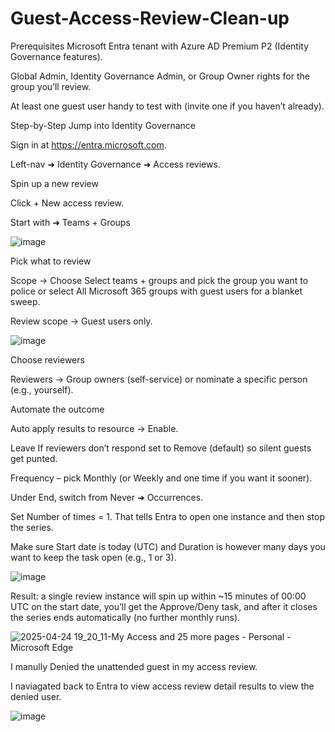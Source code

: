 # Guest-Access-Review-Clean-up

Prerequisites
Microsoft Entra tenant with Azure AD Premium P2 (Identity Governance features).

Global Admin, Identity Governance Admin, or Group Owner rights for the group you’ll review.

At least one guest user handy to test with (invite one if you haven’t already).


Step-by-Step
Jump into Identity Governance

Sign in at https://entra.microsoft.com.

Left-nav ➜ Identity Governance ➜ Access reviews.

Spin up a new review

Click + New access review.

Start with ➜ Teams + Groups 

![image](https://github.com/user-attachments/assets/ad8663fd-cecb-4345-95a4-befb16f45448)

Pick what to review

Scope → Choose Select teams + groups and pick the group you want to police or select All Microsoft 365 groups with guest users for a blanket sweep.

Review scope → Guest users only.

![image](https://github.com/user-attachments/assets/6a970a59-ca68-4108-a3bc-f8ac37060dcb)


Choose reviewers

Reviewers → Group owners (self-service) or nominate a specific person (e.g., yourself).

Automate the outcome

Auto apply results to resource → Enable.

Leave If reviewers don’t respond set to Remove (default) so silent guests get punted.

Frequency – pick Monthly (or Weekly and one time if you want it sooner).

Under End, switch from Never ➜ Occurrences.

Set Number of times = 1.
That tells Entra to open one instance and then stop the series.

Make sure Start date is today (UTC) and Duration is however many days you want to keep the task open (e.g., 1 or 3).

![image](https://github.com/user-attachments/assets/e58b8773-2c38-4c19-9ac5-b38b8647f565)

Result: a single review instance will spin up within ~15 minutes of 00:00 UTC on the start date, you’ll get the Approve/Deny task, and after it closes the series ends automatically (no further monthly runs).

![2025-04-24 19_20_11-My Access and 25 more pages - Personal - Microsoft​ Edge](https://github.com/user-attachments/assets/ac7ded86-e5f0-40cb-a561-fdfeff1fd297)

I manully Denied the unattended guest in my access review.

I naviagated back to Entra to view access review detail results to view the denied user.

![image](https://github.com/user-attachments/assets/9b2b629e-9869-4a3c-9faf-54173f144376)
